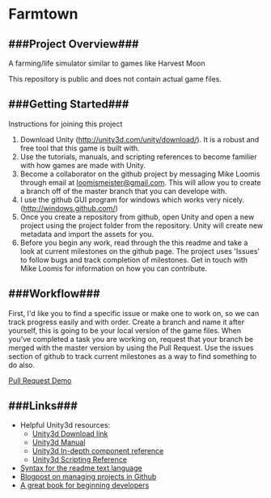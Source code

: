 Farmtown
========

###Project Overview###
-----------

A farming/life simulator similar to games like Harvest Moon

This repository is public and does not contain actual game files.

###Getting Started###
-----------
Instructions for joining this project

1.  Download Unity (http://unity3d.com/unity/download/). It is a robust and free tool that this game is built with.
2.  Use the tutorials, manuals, and scripting references to become familier with how games are made with Unity.
3.  Become a collaborator on the github project by messaging Mike Loomis through email at loomismeister@gmail.com.
This will allow you to create a branch off of the master branch that you can develope with.
4.  I use the github GUI program for windows which works very nicely. (http://windows.github.com/)
5.  Once you create a repository from github, open Unity and open a new project using the project folder from the repository. Unity will create new metadata and import the assets for you.
6.  Before you begin any work, read through the this readme and take a look at current milestones on the github page. The project uses 'Issues' to follow bugs and track completion of milestones. Get in touch with Mike Loomis for information on how you can contribute.

###Workflow###
-----------
First, I'd like you to find a specific issue or make one to work on, so we can track progress easily and with order.
Create a branch and name it after yourself, this is going to be your local version of the game files.
When you've completed a task you are working on, request that your branch be merged with the master version by using the Pull Request.
Use the issues section of github to track current milestones as a way to find something to do also.

[Pull Request Demo](http://vimeo.com/41045197)

###Links###
-----------
* Helpful Unity3d resources:
  * [Unity3d Download link](http://unity3d.com/unity/download/)
  * [Unity3d Manual](http://docs.unity3d.com/Documentation/Manual/index.html)
  * [Unity3d In-depth component reference](http://docs.unity3d.com/Documentation/Components/index.html)
  * [Unity3d Scripting Reference](http://docs.unity3d.com/Documentation/ScriptReference/index.html)
* [Syntax for the readme text language](http://daringfireball.net/projects/markdown/syntax)
* [Blogpost on managing projects in Github](http://www.lullabot.com/articles/managing-projects-with-github)
* [A great book for beginning developers](http://www.amazon.com/Unity-Game-Development-Essentials-Goldstone/dp/184719818X)
